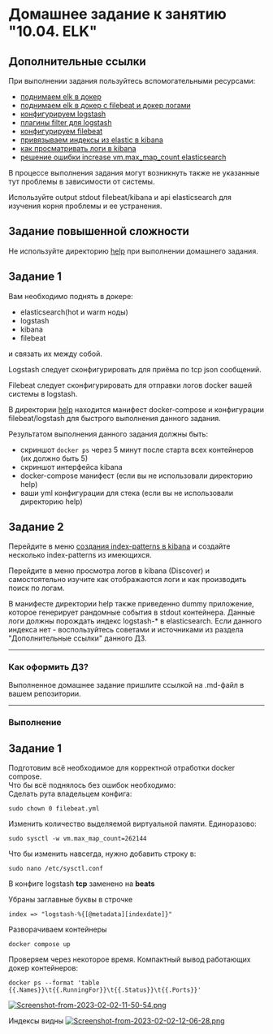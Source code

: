 # Домашнее задание к занятию "10.04. ELK"

## Дополнительные ссылки

При выполнении задания пользуйтесь вспомогательными ресурсами:

- [поднимаем elk в докер](https://www.elastic.co/guide/en/elastic-stack-get-started/current/get-started-docker.html)
- [поднимаем elk в докер с filebeat и докер логами](https://www.sarulabs.com/post/5/2019-08-12/sending-docker-logs-to-elasticsearch-and-kibana-with-filebeat.html)
- [конфигурируем logstash](https://www.elastic.co/guide/en/logstash/current/configuration.html)
- [плагины filter для logstash](https://www.elastic.co/guide/en/logstash/current/filter-plugins.html)
- [конфигурируем filebeat](https://www.elastic.co/guide/en/beats/libbeat/5.3/config-file-format.html)
- [привязываем индексы из elastic в kibana](https://www.elastic.co/guide/en/kibana/current/index-patterns.html)
- [как просматривать логи в kibana](https://www.elastic.co/guide/en/kibana/current/discover.html)
- [решение ошибки increase vm.max_map_count elasticsearch](https://stackoverflow.com/questions/42889241/how-to-increase-vm-max-map-count)

В процессе выполнения задания могут возникнуть также не указанные тут проблемы в зависимости от системы.

Используйте output stdout filebeat/kibana и api elasticsearch для изучения корня проблемы и ее устранения.

## Задание повышенной сложности

Не используйте директорию [help](./help) при выполнении домашнего задания.

## Задание 1

Вам необходимо поднять в докере:
- elasticsearch(hot и warm ноды)
- logstash
- kibana
- filebeat

и связать их между собой.

Logstash следует сконфигурировать для приёма по tcp json сообщений.

Filebeat следует сконфигурировать для отправки логов docker вашей системы в logstash.

В директории [help](./help) находится манифест docker-compose и конфигурации filebeat/logstash для быстрого 
выполнения данного задания.

Результатом выполнения данного задания должны быть:
- скриншот `docker ps` через 5 минут после старта всех контейнеров (их должно быть 5)
- скриншот интерфейса kibana
- docker-compose манифест (если вы не использовали директорию help)
- ваши yml конфигурации для стека (если вы не использовали директорию help)

## Задание 2

Перейдите в меню [создания index-patterns  в kibana](http://localhost:5601/app/management/kibana/indexPatterns/create)
и создайте несколько index-patterns из имеющихся.

Перейдите в меню просмотра логов в kibana (Discover) и самостоятельно изучите как отображаются логи и как производить 
поиск по логам.

В манифесте директории help также приведенно dummy приложение, которое генерирует рандомные события в stdout контейнера.
Данные логи должны порождать индекс logstash-* в elasticsearch. Если данного индекса нет - воспользуйтесь советами 
и источниками из раздела "Дополнительные ссылки" данного ДЗ.
 
---

### Как оформить ДЗ?

Выполненное домашнее задание пришлите ссылкой на .md-файл в вашем репозитории.

---

 ### Выполнение
 
 ## Задание 1
 
Подготовим всё необходимое для корректной отработки docker compose.   
Что бы всё поднялось без ошибок необходимо:  
Сделать рута владельцем конфига:
```
sudo chown 0 filebeat.yml
```
Изменить количество выделяемой виртуальной памяти. Единоразово:  
```
sudo sysctl -w vm.max_map_count=262144
```
Что бы изменить навсегда, нужно добавить строку в:
```
sudo nano /etc/sysctl.conf
```
В конфиге logstash **tcp** заменено на **beats**  

Убраны заглавные буквы в строчке
```
index => "logstash-%{[@metadata][indexdate]}"
```
Разворачиваем контейнеры  
```
docker compose up
```
Проверяем через некоторое время. Компактный вывод работающих докер контейнеров:  
```
docker ps --format 'table {{.Names}}\t{{.RunningFor}}\t{{.Status}}\t{{.Ports}}'
```
[![Screenshot-from-2023-02-02-11-50-54.png](https://i.postimg.cc/G2qSCPF6/Screenshot-from-2023-02-02-11-50-54.png)](https://postimg.cc/yg3ThZrT)

Индексы видны
[![Screenshot-from-2023-02-02-12-06-28.png](https://i.postimg.cc/ZKKvn8rV/Screenshot-from-2023-02-02-12-06-28.png)](https://postimg.cc/23MSXB9Z)
